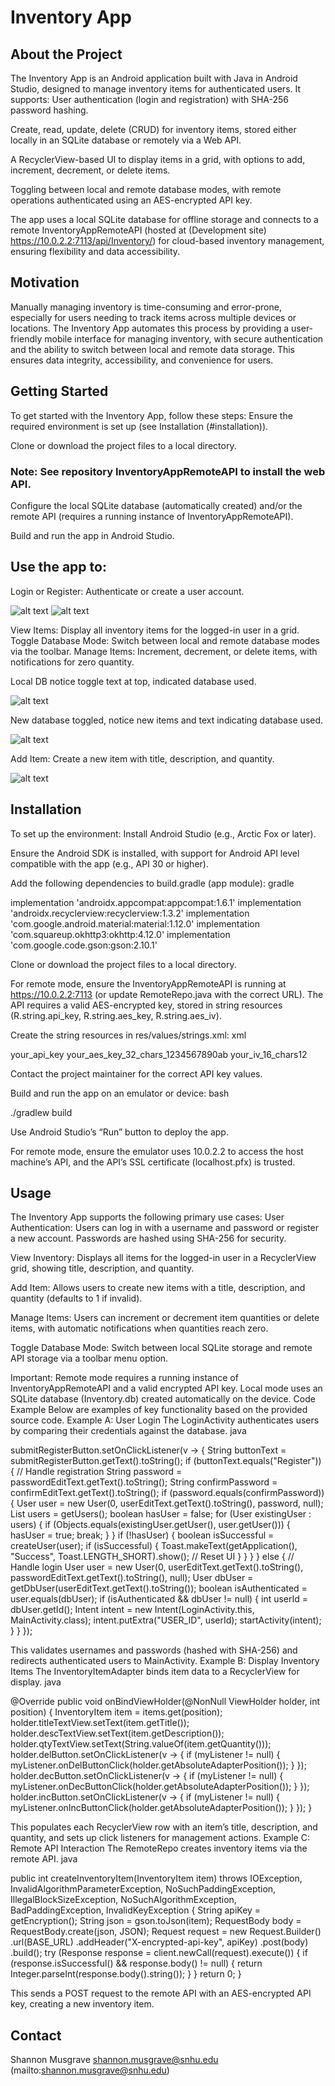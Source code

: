 # Inventory App

## About the Project

The Inventory App is an Android application built with Java in Android Studio, designed to manage inventory items for authenticated users. It supports:
User authentication (login and registration) with SHA-256 password hashing.

Create, read, update, delete (CRUD) for inventory items, stored either locally in an SQLite database or remotely via a Web API.

A RecyclerView-based UI to display items in a grid, with options to add, increment, decrement, or delete items.

Toggling between local and remote database modes, with remote operations authenticated using an AES-encrypted API key.

The app uses a local SQLite database for offline storage and connects to a remote InventoryAppRemoteAPI (hosted at (Development site) https://10.0.2.2:7113/api/Inventory/) for cloud-based inventory management, ensuring flexibility and data accessibility.

## Motivation

Manually managing inventory is time-consuming and error-prone, especially for users needing to track items across multiple devices or locations. The Inventory App automates this process by providing a user-friendly mobile interface for managing inventory, with secure authentication and the ability to switch between local and remote data storage. This ensures data integrity, accessibility, and convenience for users.

## Getting Started

To get started with the Inventory App, follow these steps:
Ensure the required environment is set up (see Installation (#installation)).

Clone or download the project files to a local directory.
### Note: See repository InventoryAppRemoteAPI to install the web API.

Configure the local SQLite database (automatically created) and/or the remote API (requires a running instance of InventoryAppRemoteAPI).

Build and run the app in Android Studio.

## Use the app to:

Login or Register: Authenticate or create a user account.

![alt text](images/registeruser.png) ![alt text](images/loginscreen.png)

View Items: Display all inventory items for the logged-in user in a grid.
Toggle Database Mode: Switch between local and remote database modes via the toolbar.
Manage Items: Increment, decrement, or delete items, with notifications for zero quantity.

Local DB notice toggle text at top, indicated database used.

![alt text](images/localdb.png)

New database toggled, notice new items and text indicating database used.

![alt text](images/remotedb.png)

Add Item: Create a new item with title, description, and quantity.

![alt text](images/additem.png)

## Installation

To set up the environment:
Install Android Studio (e.g., Arctic Fox or later).

Ensure the Android SDK is installed, with support for Android API level compatible with the app (e.g., API 30 or higher).

Add the following dependencies to build.gradle (app module):
gradle

implementation 'androidx.appcompat:appcompat:1.6.1'
implementation 'androidx.recyclerview:recyclerview:1.3.2'
implementation 'com.google.android.material:material:1.12.0'
implementation 'com.squareup.okhttp3:okhttp:4.12.0'
implementation 'com.google.code.gson:gson:2.10.1'

Clone or download the project files to a local directory.

For remote mode, ensure the InventoryAppRemoteAPI is running at https://10.0.2.2:7113 (or update RemoteRepo.java with the correct URL). The API requires a valid AES-encrypted key, stored in string resources (R.string.api_key, R.string.aes_key, R.string.aes_iv).

Create the string resources in res/values/strings.xml:
xml

<string name="api_key">your_api_key</string>
<string name="aes_key">your_aes_key_32_chars_1234567890ab</string>
<string name="aes_iv">your_iv_16_chars12</string>

Contact the project maintainer for the correct API key values.

Build and run the app on an emulator or device:
bash

./gradlew build

Use Android Studio’s “Run” button to deploy the app.

For remote mode, ensure the emulator uses 10.0.2.2 to access the host machine’s API, and the API’s SSL certificate (localhost.pfx) is trusted.

## Usage

The Inventory App supports the following primary use cases:
User Authentication: Users can log in with a username and password or register a new account. Passwords are hashed using SHA-256 for security.

View Inventory: Displays all items for the logged-in user in a RecyclerView grid, showing title, description, and quantity.

Add Item: Allows users to create new items with a title, description, and quantity (defaults to 1 if invalid).

Manage Items: Users can increment or decrement item quantities or delete items, with automatic notifications when quantities reach zero.

Toggle Database Mode: Switch between local SQLite storage and remote API storage via a toolbar menu option.

Important: Remote mode requires a running instance of InventoryAppRemoteAPI and a valid encrypted API key. Local mode uses an SQLite database (Inventory.db) created automatically on the device.
Code Example
Below are examples of key functionality based on the provided source code.
Example A: User Login
The LoginActivity authenticates users by comparing their credentials against the database.
java

submitRegisterButton.setOnClickListener(v -> {
    String buttonText = submitRegisterButton.getText().toString();
    if (buttonText.equals("Register")) {
        // Handle registration
        String password = passwordEditText.getText().toString();
        String confirmPassword = confirmEditText.getText().toString();
        if (password.equals(confirmPassword)) {
            User user = new User(0, userEditText.getText().toString(), password, null);
            List<User> users = getUsers();
            boolean hasUser = false;
            for (User existingUser : users) {
                if (Objects.equals(existingUser.getUser(), user.getUser())) {
                    hasUser = true;
                    break;
                }
            }
            if (!hasUser) {
                boolean isSuccessful = createUser(user);
                if (isSuccessful) {
                    Toast.makeText(getApplication(), "Success", Toast.LENGTH_SHORT).show();
                    // Reset UI
                }
            }
        }
    } else {
        // Handle login
        User user = new User(0, userEditText.getText().toString(), passwordEditText.getText().toString(), null);
        User dbUser = getDbUser(userEditText.getText().toString());
        boolean isAuthenticated = user.equals(dbUser);
        if (isAuthenticated && dbUser != null) {
            int userId = dbUser.getId();
            Intent intent = new Intent(LoginActivity.this, MainActivity.class);
            intent.putExtra("USER_ID", userId);
            startActivity(intent);
        }
    }
});

This validates usernames and passwords (hashed with SHA-256) and redirects authenticated users to MainActivity.
Example B: Display Inventory Items
The InventoryItemAdapter binds item data to a RecyclerView for display.
java

@Override
public void onBindViewHolder(@NonNull ViewHolder holder, int position) {
    InventoryItem item = items.get(position);
    holder.titleTextView.setText(item.getTitle());
    holder.descTextView.setText(item.getDescription());
    holder.qtyTextView.setText(String.valueOf(item.getQuantity()));
    holder.delButton.setOnClickListener(v -> {
        if (myListener != null) {
            myListener.onDelButtonClick(holder.getAbsoluteAdapterPosition());
        }
    });
    holder.decButton.setOnClickListener(v -> {
        if (myListener != null) {
            myListener.onDecButtonClick(holder.getAbsoluteAdapterPosition());
        }
    });
    holder.incButton.setOnClickListener(v -> {
        if (myListener != null) {
            myListener.onIncButtonClick(holder.getAbsoluteAdapterPosition());
        }
    });
}

This populates each RecyclerView row with an item’s title, description, and quantity, and sets up click listeners for management actions.
Example C: Remote API Interaction
The RemoteRepo creates inventory items via the remote API.
java

public int createInventoryItem(InventoryItem item) throws IOException, InvalidAlgorithmParameterException,
        NoSuchPaddingException, IllegalBlockSizeException, NoSuchAlgorithmException,
        BadPaddingException, InvalidKeyException {
    String apiKey = getEncryption();
    String json = gson.toJson(item);
    RequestBody body = RequestBody.create(json, JSON);
    Request request = new Request.Builder()
            .url(BASE_URL)
            .addHeader("X-encrypted-api-key", apiKey)
            .post(body)
            .build();
    try (Response response = client.newCall(request).execute()) {
        if (response.isSuccessful() && response.body() != null) {
            return Integer.parseInt(response.body().string());
        }
    }
    return 0;
}

This sends a POST request to the remote API with an AES-encrypted API key, creating a new inventory item.

## Contact

Shannon Musgrave
shannon.musgrave@snhu.edu (mailto:shannon.musgrave@snhu.edu)


